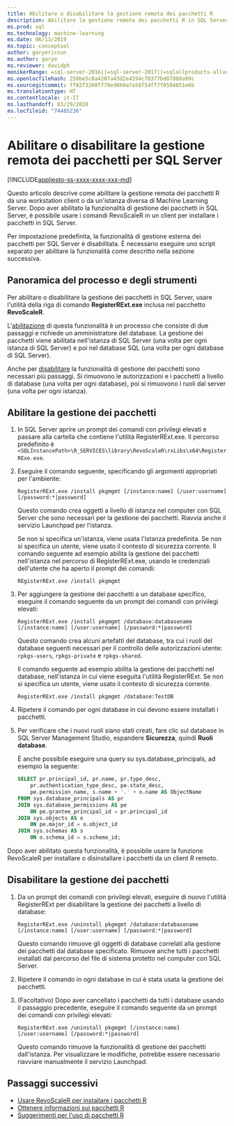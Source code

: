 ```yaml
---
title: Abilitare o disabilitare la gestione remota dei pacchetti R
description: Abilitare la gestione remota dei pacchetti R in SQL Server 2016 R Services o Machine Learning Services (In-Database) di SQL Server
ms.prod: sql
ms.technology: machine-learning
ms.date: 06/13/2019
ms.topic: conceptual
author: garyericson
ms.author: garye
ms.reviewer: davidph
monikerRange: =sql-server-2016||=sql-server-2017||=sqlallproducts-allversions
ms.openlocfilehash: 250be5c8a4207a43d2e4194c78377bd87880a99c
ms.sourcegitcommit: ff82f3260ff79ed860a7a58f54ff7f0594851e6b
ms.translationtype: HT
ms.contentlocale: it-IT
ms.lasthandoff: 03/29/2020
ms.locfileid: "74485236"
---
```

# <a name="enable-or-disable-remote-package-management-for-sql-server"></a>Abilitare o disabilitare la gestione remota dei pacchetti per SQL Server
[!INCLUDE[appliesto-ss-xxxx-xxxx-xxx-md](../../includes/appliesto-ss-xxxx-xxxx-xxx-md.md)]

Questo articolo descrive come abilitare la gestione remota dei pacchetti R da una workstation client o da un'istanza diversa di Machine Learning Server. Dopo aver abilitato la funzionalità di gestione dei pacchetti in SQL Server, è possibile usare i comandi RevoScaleR in un client per installare i pacchetti in SQL Server.

Per impostazione predefinita, la funzionalità di gestione esterna dei pacchetti per SQL Server è disabilitata. È necessario eseguire uno script separato per abilitare la funzionalità come descritto nella sezione successiva.

## <a name="overview-of-process-and-tools"></a>Panoramica del processo e degli strumenti

Per abilitare o disabilitare la gestione dei pacchetti in SQL Server, usare l'utilità della riga di comando **RegisterRExt.exe** inclusa nel pacchetto **RevoScaleR**.

L'[abilitazione](#bkmk_enable) di questa funzionalità è un processo che consiste di due passaggi e richiede un amministratore del database. La gestione dei pacchetti viene abilitata nell'istanza di SQL Server (una volta per ogni istanza di SQL Server) e poi nel database SQL (una volta per ogni database di SQL Server).

Anche per [disabilitare](#bkmk_disable) la funzionalità di gestione dei pacchetti sono necessari più passaggi. Si rimuovono le autorizzazioni e i pacchetti a livello di database (una volta per ogni database), poi si rimuovono i ruoli dal server (una volta per ogni istanza).

## <a name="enable-package-management"></a><a name="bkmk_enable"></a> Abilitare la gestione dei pacchetti

1. In SQL Server aprire un prompt dei comandi con privilegi elevati e passare alla cartella che contiene l'utilità RegisterRExt.exe. Il percorso predefinito è `<SQLInstancePath>\R_SERVICES\library\RevoScaleR\rxLibs\x64\RegisterRExe.exe`.

2. Eseguire il comando seguente, specificando gli argomenti appropriati per l'ambiente:

    `RegisterRExt.exe /install pkgmgmt [/instance:name] [/user:username] [/password:*|password]`

    Questo comando crea oggetti a livello di istanza nel computer con SQL Server che sono necessari per la gestione dei pacchetti. Riavvia anche il servizio Launchpad per l'istanza.

    Se non si specifica un'istanza, viene usata l'istanza predefinita. Se non si specifica un utente, viene usato il contesto di sicurezza corrente. Il comando seguente ad esempio abilita la gestione dei pacchetti nell'istanza nel percorso di RegisterRExt.exe, usando le credenziali dell'utente che ha aperto il prompt dei comandi:

    `REgisterRExt.exe /install pkgmgmt`

3. Per aggiungere la gestione dei pacchetti a un database specifico, eseguire il comando seguente da un prompt dei comandi con privilegi elevati:

    `RegisterRExt.exe /install pkgmgmt /database:databasename [/instance:name] [/user:username] [/password:*|password]`
   
    Questo comando crea alcuni artefatti del database, tra cui i ruoli del database seguenti necessari per il controllo delle autorizzazioni utente: `rpkgs-users`, `rpkgs-private` e `rpkgs-shared`.

    Il comando seguente ad esempio abilita la gestione dei pacchetti nel database, nell'istanza in cui viene eseguita l'utilità RegisterRExt. Se non si specifica un utente, viene usato il contesto di sicurezza corrente.

    `RegisterRExt.exe /install pkgmgmt /database:TestDB`

4. Ripetere il comando per ogni database in cui devono essere installati i pacchetti.

5. Per verificare che i nuovi ruoli siano stati creati, fare clic sul database in SQL Server Management Studio, espandere **Sicurezza**, quindi **Ruoli database**.

    È anche possibile eseguire una query su sys.database_principals, ad esempio la seguente:

    ```sql
    SELECT pr.principal_id, pr.name, pr.type_desc,   
        pr.authentication_type_desc, pe.state_desc,   
        pe.permission_name, s.name + '.' + o.name AS ObjectName  
    FROM sys.database_principals AS pr  
    JOIN sys.database_permissions AS pe  
        ON pe.grantee_principal_id = pr.principal_id  
    JOIN sys.objects AS o  
        ON pe.major_id = o.object_id  
    JOIN sys.schemas AS s  
        ON o.schema_id = s.schema_id;
    ```

Dopo aver abilitato questa funzionalità, è possibile usare la funzione RevoScaleR per installare o disinstallare i pacchetti da un client R remoto.

## <a name="disable-package-management"></a><a name="bkmk_disable"></a> Disabilitare la gestione dei pacchetti

1. Da un prompt dei comandi con privilegi elevati, eseguire di nuovo l'utilità RegisterRExt per disabilitare la gestione dei pacchetti a livello di database:

    `RegisterRExt.exe /uninstall pkgmgmt /database:databasename [/instance:name] [/user:username] [/password:*|password]`

    Questo comando rimuove gli oggetti di database correlati alla gestione dei pacchetti dal database specificato. Rimuove anche tutti i pacchetti installati dal percorso del file di sistema protetto nel computer con SQL Server.

2. Ripetere il comando in ogni database in cui è stata usata la gestione dei pacchetti.

3.  (Facoltativo) Dopo aver cancellato i pacchetti da tutti i database usando il passaggio precedente, eseguire il comando seguente da un prompt dei comandi con privilegi elevati:

    `RegisterRExt.exe /uninstall pkgmgmt [/instance:name] [/user:username] [/password:*|password]`

    Questo comando rimuove la funzionalità di gestione dei pacchetti dall'istanza. Per visualizzare le modifiche, potrebbe essere necessario riavviare manualmente il servizio Launchpad.

## <a name="next-steps"></a>Passaggi successivi

+ [Usare RevoScaleR per installare i pacchetti R](install-r-packages-with-revoscaler.md)
+ [Ottenere informazioni sui pacchetti R](r-package-information.md)
+ [Suggerimenti per l'uso di pacchetti R](tips-for-using-r-packages.md)
